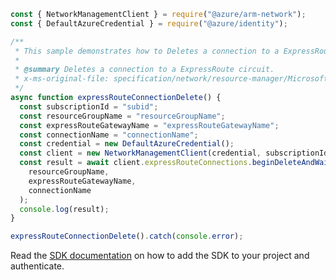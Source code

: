 ```javascript
const { NetworkManagementClient } = require("@azure/arm-network");
const { DefaultAzureCredential } = require("@azure/identity");

/**
 * This sample demonstrates how to Deletes a connection to a ExpressRoute circuit.
 *
 * @summary Deletes a connection to a ExpressRoute circuit.
 * x-ms-original-file: specification/network/resource-manager/Microsoft.Network/stable/2021-08-01/examples/ExpressRouteConnectionDelete.json
 */
async function expressRouteConnectionDelete() {
  const subscriptionId = "subid";
  const resourceGroupName = "resourceGroupName";
  const expressRouteGatewayName = "expressRouteGatewayName";
  const connectionName = "connectionName";
  const credential = new DefaultAzureCredential();
  const client = new NetworkManagementClient(credential, subscriptionId);
  const result = await client.expressRouteConnections.beginDeleteAndWait(
    resourceGroupName,
    expressRouteGatewayName,
    connectionName
  );
  console.log(result);
}

expressRouteConnectionDelete().catch(console.error);
```

Read the [SDK documentation](https://github.com/Azure/azure-sdk-for-js/blob/%40azure%2Farm-network_28.0.0/sdk/network/arm-network/README.md) on how to add the SDK to your project and authenticate.
